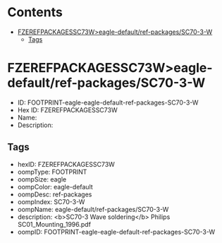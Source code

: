 



Contents
========

* [FZEREFPACKAGESSC73W>eagle-default/ref-packages/SC70-3-W](#fzerefpackagessc73weagle-defaultref-packagessc70-3-w)
	* [Tags](#tags)

# FZEREFPACKAGESSC73W>eagle-default/ref-packages/SC70-3-W

- ID: FOOTPRINT-eagle-eagle-default-ref-packages-SC70-3-W
- Hex ID: FZEREFPACKAGESSC73W
- Name: 
- Description: 

## Tags

- hexID: FZEREFPACKAGESSC73W
- oompType: FOOTPRINT
- oompSize: eagle
- oompColor: eagle-default
- oompDesc: ref-packages
- oompIndex: SC70-3-W
- oompName: eagle-default/ref-packages/SC70-3-W
- description: &lt;b&gt;SC70-3 Wave soldering&lt;/b&gt; Philips SC01_Mounting_1996.pdf
- oompID: FOOTPRINT-eagle-eagle-default-ref-packages-SC70-3-W
